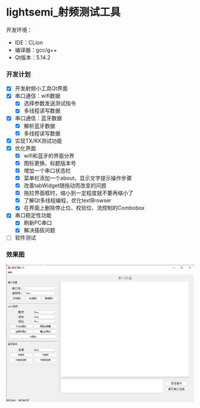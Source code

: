 # lightsemi_射频测试工具

开发环境：

* IDE：CLion
* 编译器：gcc/g++
* Qt版本：5.14.2

### 开发计划

- [x] 开发射频小工具Qt界面
- [x] 串口通信：wifi数据
  - [x] 选择参数发送测试指令
  - [x] 多线程读写数据

- [x] 串口通信：蓝牙数据
  - [x] 解析蓝牙数据
  - [x] 多线程读写数据

- [x] 实现TX/RX测试功能
- [x] 优化界面
  - [x] wifi和蓝牙的界面分界
  - [x] 图标更换、标题版本号
  - [x] 增加一个串口状态栏
  - [x] 菜单栏添加一个about，显示文字提示操作步骤
  - [x] 改善tabWidget随拖动而改变的问题
  - [x] 拖拉界面框时，缩小到一定程度就不要再缩小了
  - [x] 了解Qt多线程编程，优化textBrowser
  - [x] 在界面上删除停止位、校验位、流控制的Combobox

- [x] 串口稳定性功能
  - [x] 刷新PC串口
  - [x] 解决插拔问题

- [ ] 软件测试

### 效果图

![image-20220917111310077](https://raw.githubusercontent.com/selamangit/GithubPic/main/202209171113398.png)
